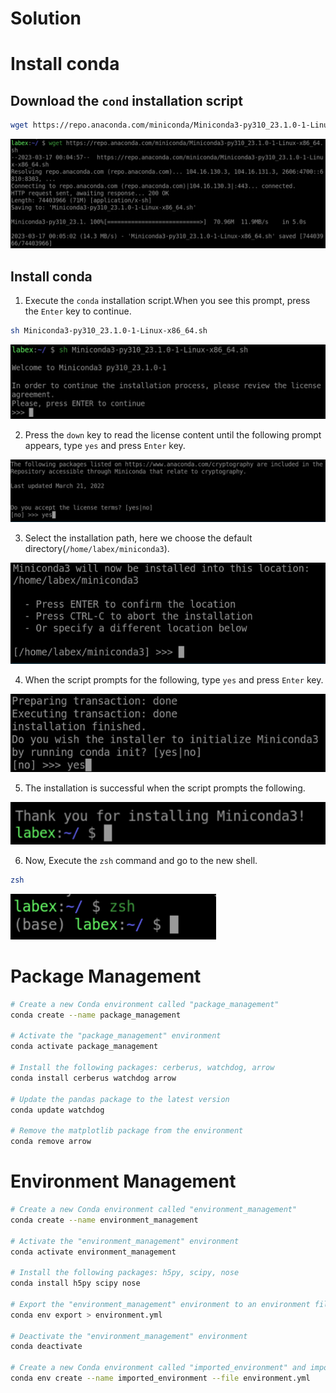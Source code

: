 # Solution

# Install conda

## Download the `cond` installation script

```bash
wget https://repo.anaconda.com/miniconda/Miniconda3-py310_23.1.0-1-Linux-x86_64.sh
```

![download-conda-installation_script](../assets/download-conda-installation-script.png)

## Install conda

1. Execute the `conda` installation script.When you see this prompt, press the `Enter` key to continue.

```bash
sh Miniconda3-py310_23.1.0-1-Linux-x86_64.sh
```

![execute-the-installation](../assets/execute-the-installation.png)

2. Press the `down` key to read the license content until the following prompt appears, type `yes` and press `Enter` key.

![read-and-accept-license](../assets/read-and-accept-license.png)

3. Select the installation path, here we choose the default directory(`/home/labex/miniconda3`).

![select-installation_path](../assets/select-installation-path.png)

4. When the script prompts for the following, type `yes` and press `Enter` key.

![check-init-conda](../assets/check-init-conda.png)

5. The installation is successful when the script prompts the following.

![install-completed](../assets/install-completed.png)

6. Now, Execute the `zsh` command and go to the new shell.

```bash
zsh
```

![change-shell](../assets/change-shell.png)

# Package Management

```bash
# Create a new Conda environment called "package_management"
conda create --name package_management

# Activate the "package_management" environment
conda activate package_management

# Install the following packages: cerberus, watchdog, arrow
conda install cerberus watchdog arrow

# Update the pandas package to the latest version
conda update watchdog

# Remove the matplotlib package from the environment
conda remove arrow
```

# Environment Management

```bash
# Create a new Conda environment called "environment_management"
conda create --name environment_management

# Activate the "environment_management" environment
conda activate environment_management

# Install the following packages: h5py, scipy, nose
conda install h5py scipy nose

# Export the "environment_management" environment to an environment file called "environment.yml"
conda env export > environment.yml

# Deactivate the "environment_management" environment
conda deactivate

# Create a new Conda environment called "imported_environment" and import the "environment.yml" file into the "imported_environment" environment
conda env create --name imported_environment --file environment.yml
```

